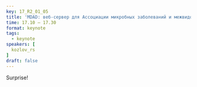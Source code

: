 ```yaml
---
key: 17_R2_01_05
title: 'MDAD: веб-сервер для Ассоциации микробных заболеваний и межвидового анализа передачи'
time: 17.10 – 17.30
format: keynote
tags:
  - keynote
speakers: [
  kozlov_rs
]
draft: false
---
```

Surprise!